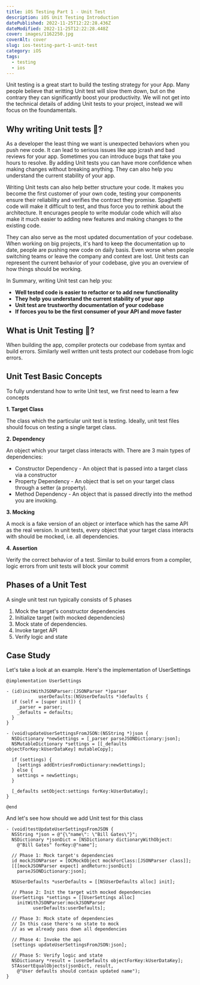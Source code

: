 ```yaml
---
title: iOS Testing Part 1 - Unit Test
description: iOS Unit Testing Introduction
datePublished: 2022-11-25T12:22:28.436Z
dateModified: 2022-11-25T12:22:28.448Z
cover: images/1162250.jpg
coverAlt: cover
slug: ios-testing-part-1-unit-test
category: iOS
tags:
  - testing
  - ios
---
```

U﻿nit testing is a great start to build the testing strategy for your App. Many people believe that writting Unit test will slow them down, but on the contrary they can significantly boost your productivity. We will not get into the technical details of adding Unit tests to your project, instead we will focus on the foundamentals.

## Why writing Unit tests 🤔? 

A﻿s a developer the least thing we want is unexpected behaviors when you push new code. It can lead to serious issues like app jcrash and bad reviews for your app. Sometimes you can introduce bugs that take you hours to resolve. By adding Unit tests you can have more confidence when making changes without breaking anything. They can also help you understand the current stability of your app.

Writing Unit tests can also help better structure your code. It makes you become the first customer of your own code, testing your components ensure their reliability and verifies the contract they promise. Spaghetti code will make it difficult to test, and thus force you to rethink about the architecture. It encurages people to write modular code which will also make it much easier to adding new features and making changes to the existing code.

They can also serve as the most updated documentation of your codebase. When working on big projects, it's hard to keep the documentation up to date, people are pushing new code on daily basis. Even worse when people switching teams or leave the company and context are lost. Unit tests can represent the current behavior of your codebase, give you an overview of how things should be working. 

In Summary, writing Unit test can help you:
 - **Well tested code is easier to refactor or to add new functionality**
 - **They help you understand the current stability of your app**
 - **Unit test are trustworthy documentation of your codebase**
 - **If forces you to be the first consumer of your API and move faster**

## What is Unit Testing 🔨?

W﻿hen building the app, compiler protects our codebase from syntax and build errors. Similarly well written unit tests protect our codebase from logic errors. 

## **Unit Test Basic Concepts**

T﻿o fully understand how to write Unit test, we first need to learn a few concepts

**1. Target Class**

The class which the particular unit test is testing. Ideally, unit test files should focus on testing a single target class.

**2. Dependency**

An object which your target class interacts with. There are 3 main types of dependencies:

* Constructor Dependency - An object that is passed into a target class via a constructor
* Property Dependency - An object that is set on your target class through a setter (a property).
* Method Dependency - An object that is passed directly into the method you are invoking.

**3. Mocking**

A mock is a fake version of an object or interface which has the same API as the real version. In unit tests, every object that your target class interacts with should be mocked, i.e. all dependencies.

**4. Assertion**

Verify the correct behavior of a test. Similar to build errors from a compiler, logic errors from unit tests will block your commit

## **Phases of a Unit Test**

A single unit test run typically consists of 5 phases

1. Mock the target's constructor dependencies
2. Initialize target (with mocked dependencies)
3. Mock state of dependencies.
4. Invoke target API
5. Verify logic and state

## Case Study

L﻿et's take a look at an example. Here's the implementation of UserSettings

```objc
@implementation UserSettings

- (id)initWithJSONParser:(JSONParser *)parser
            userDefaults:(NSUserDefaults *)defaults {
  if (self = [super init]) {
    _parser = parser;
    _defaults = defaults;
  }
}

- (void)updateUserSettingsFromJSON:(NSString *)json {
  NSDictionary *newSettings = [_parser parseJSONDictionary:json];
  NSMutableDictionary *settings = [[_defaults objectForKey:kUserDataKey] mutableCopy];

  if (settings) {
    [settings addEntriesFromDictionary:newSettings];
  } else {
    settings = newSettings;
  }

  [_defaults setObject:settings forKey:kUserDataKey];
}

@end
```

A﻿nd let's see how should we add Unit test for this class

```objc
- (void)testUpdateUserSettingsFromJSON {
  NSString *json = @"{\"name\": \"Bill Gates\"}";
  NSDictionary *jsonDict = [NSDictionary dictionaryWithObject:
    @"Bill Gates" forKey:@"name"];

  // Phase 1: Mock target's dependencies
  id mockJSONParser = [OCMockObject mockForClass:[JSONParser class]];
  [[[mockJSONParser expect] andReturn:jsonDict]
    parseJSONDictionary:json];
    
  NSUserDefaults *userDefaults = [[NSUserDefaults alloc] init];
  
  // Phase 2: Init the target with mocked dependencies
  UserSettings *settings = [[UserSettings alloc]
    initWithJSONParser:mockJSONParser
          userDefaults:userDefaults];
  
  // Phase 3: Mock state of dependencies
  // In this case there's no state to mock 
  // as we already pass down all dependencies
  
  // Phase 4: Invoke the api
  [settings updateUserSettingsFromJSON:json];

  // Phase 5: Verify logic and state
  NSDictionary *result = [userDefaults objectForKey:kUserDataKey];
  STAssertEqualObjects(jsonDict, result, 
    @"User defaults should contain updated name");
}
```